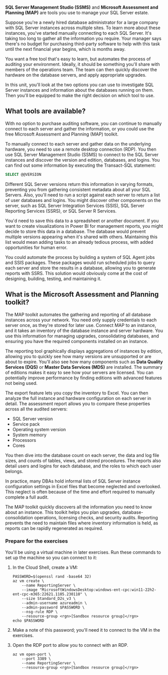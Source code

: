**SQL Server Management Studio (SSMS)** and **Microsoft Assessment and Planning (MAP)** are tools you use to manage your SQL Server estate. 

Suppose you're a newly hired database administrator for a large company with SQL Server instances across multiple sites. To learn more about these instances, you've started manually connecting to each SQL Server. It's taking too long to gather all the information you require. Your manager says there's no budget for purchasing third-party software to help with this task until the next financial year begins, which is months away.

You want a free tool that's easy to learn, but automates the process of auditing your environment. Ideally, it should be something you'll share with members of the operations team. The team can then quickly discover the hardware on the database servers, and apply appropriate upgrades.

In this unit, you'll look at the two options you can use to investigate SQL Server instances and information about the databases running on them. Then you'll be equipped to make the right decision on which tool to use.

## What tools are available?

With no option to purchase auditing software, you can continue to manually connect to each server and gather the information, or you could use the free Microsoft Assessment and Planning (MAP) toolkit.

To manually connect to each server and gather data on the underlying hardware, you need to use a remote desktop connection (RDP). You then use SQL Server Management Studio (SSMS) to connect to the SQL Server instances and discover the version and edition, databases, and logins. You can find out some information by executing the Transact-SQL statement:

```sql
SELECT @@VERSION
```

Different SQL Server versions return this information in varying formats, preventing you from gathering consistent metadata about all your SQL Servers. Also, you'll need to run a script against each server to return a list of user databases and logins. You might discover other components on the server, such as SQL Server Integration Services (SSIS), SQL Server Reporting Services (SSRS), or SQL Server R Services.

You'd need to save this data to a spreadsheet or another document. If you want to create visualizations in Power BI for management reports, you might decide to store this data in a database. The database would prevent multiple versions appearing when it's shared with others. Maintaining this list would mean adding tasks to an already tedious process, with added opportunities for human error.

You could automate the process by building a system of SQL Agent jobs and SSIS packages. These packages would run scheduled jobs to query each server and store the results in a database, allowing you to generate reports with SSRS. This solution would obviously come at the cost of designing, building, testing, and maintaining it.

## What is the Microsoft Assessment and Planning toolkit?

The MAP toolkit automates the gathering and reporting of all database instances across your network. You need only supply credentials to each server once, as they're stored for later use. Connect MAP to an instance, and it takes an inventory of the database instance and server hardware. You use this information for managing upgrades, consolidating databases, and ensuring you have the required components installed on an instance.

The reporting tool graphically displays aggregations of instances by edition, allowing you to quickly see how many versions are unsupported or are about to expire. You'll also see how many components such as **Data Quality Services (DQS)** or **Master Data Services (MDS)** are installed. The summary of editions makes it easy to see how your servers are licensed. You can potentially improve performance by finding editions with advanced features not being used.

The export feature lets you copy the inventory to Excel. You can then analyze the full instance and hardware configuration on each server in detail. The assessment report allows you to compare these properties across all the audited servers:

- SQL Server version
- Service pack
- Operating system version
- System memory
- Processors
- Cores

You then dive into the database count on each server, the data and log file sizes, and counts of tables, views, and stored procedures. The reports also detail users and logins for each database, and the roles to which each user belongs.

In practice, many DBAs hold informal lists of SQL Server instance configuration settings in Excel files that become neglected and overlooked. This neglect is often because of the time and effort required to manually complete a full audit.

The MAP toolkit quickly discovers all the information you need to know about an instance. This toolkit helps you plan upgrades, database-consolidation operations, licensing checks, and security audits. Reporting prevents the need to maintain files where inventory information is held, as reports can be rapidly regenerated as required.

### Prepare for the exercises

You'll be using a virtual machine in later exercises. Run these commands to set up the machine so you can connect to it:

1. In the Cloud Shell, create a VM: 

    ```azurecli
    PASSWORD=$(openssl rand -base64 32)
    az vm create \
        --name ReportingServer \
        --image "MicrosoftWindowsDesktop:windows-ent-cpc:win11-22h2-ent-cpc-m365:22621.1105.230110" \
        --size Standard_D2s_v3 \
        --admin-username azureadmin \
        --admin-password $PASSWORD \
        --nsg-rule RDP \
        --resource-group <rgn>[Sandbox resource group]</rgn>
    echo $PASSWORD
    ```

1. Make a note of this password; you'll need it to connect to the VM in the exercises.
1. Open the RDP port to allow you to connect with an RDP.

    ```azurecli
    az vm open-port \
        --port 3389 \
        --name ReportingServer \
        --resource-group <rgn>[Sandbox resource group]</rgn>
    ```
